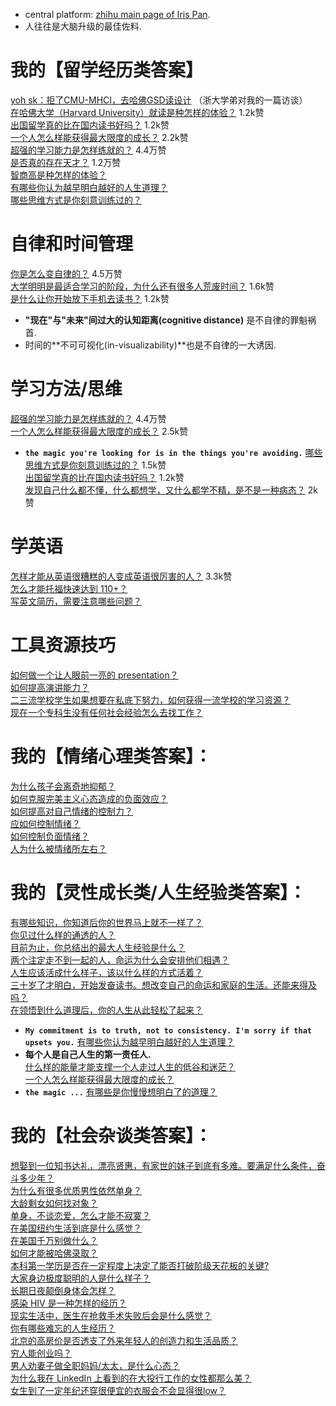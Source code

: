 - central platform: [zhihu main page of Iris Pan](https://zhuanlan.zhihu.com/p/502815862). 
- 人往往是大脑升级的最佳佐料. 

# **我的【留学经历类答案】**  

[yoh sk：拒了CMU-MHCI，去哈佛GSD读设计](https://zhuanlan.zhihu.com/p/39254163) （浙大学弟对我的一篇访谈）  
[在哈佛大学（Harvard University）就读是种怎样的体验？](https://www.zhihu.com/question/24234672/answer/2399363299) 1.2k赞  
[出国留学真的比在国内读书好吗？](https://www.zhihu.com/question/51370731/answer/2347628523) 1.2k赞  
[一个人怎么样能获得最大限度的成长？](https://www.zhihu.com/question/501669474/answer/2333425847) 2.2k赞  
[超强的学习能力是怎样练就的？](https://www.zhihu.com/question/35103080/answer/457627276) 4.4万赞  
[是否真的存在天才？](https://www.zhihu.com/question/34054445/answer/446806457) 1.2万赞  
[智商高是种怎样的体验？](https://www.zhihu.com/question/26225072/answer/454679218)  
[有哪些你认为越早明白越好的人生道理？](https://www.zhihu.com/question/54244634/answer/458087462)  
[哪些思维方式是你刻意训练过的？](https://www.zhihu.com/question/23913984/answer/748002225)

# **自律和时间管理**  

[你是怎么变自律的？](https://www.zhihu.com/question/284206141/answer/598492991) 4.5万赞  
[大学明明是最适合学习的阶段，为什么还有很多人荒废时间？](https://www.zhihu.com/question/436615084/answer/1667197346) 1.6k赞  
[是什么让你开始放下手机去读书？](https://www.zhihu.com/question/303137880/answer/1668832674) 1.2k赞
- **"现在"与"未来"间过大的认知距离(cognitive distance)** 是不自律的罪魁祸首. 
- 时间的**不可可视化(in-visualizability)**也是不自律的一大诱因. 

# **学习方法/思维**  

[超强的学习能力是怎样练就的？](https://www.zhihu.com/question/35103080/answer/457627276) 4.4万赞  
[一个人怎么样能获得最大限度的成长？](https://www.zhihu.com/question/501669474/answer/2333425847) 2.5k赞  
- **`the magic you're looking for is in the things you're avoiding.`** 
[哪些思维方式是你刻意训练过的？](https://www.zhihu.com/question/23913984/answer/748002225) 1.5k赞  
[出国留学真的比在国内读书好吗？](https://www.zhihu.com/question/51370731/answer/2347628523) 1.2k赞  
[发现自己什么都不懂，什么都想学，又什么都学不精，是不是一种病态？](https://www.zhihu.com/question/19778858/answer/135950901) 2k赞  

# **学英语**  

[怎样才能从英语很糟糕的人变成英语很厉害的人？](https://www.zhihu.com/question/22808635/answer/493701285) 3.3k赞  
[怎么才能托福快速达到 110+？](https://www.zhihu.com/question/22990672/answer/143212344)  
[写英文简历，需要注意哪些问题？](https://www.zhihu.com/question/19856083/answer/508128083)  

# **工具资源技巧**

[如何做一个让人眼前一亮的 presentation？](https://www.zhihu.com/question/28639137/answer/510838487)  
[如何提高演讲能力？](https://www.zhihu.com/question/19552509/answer/510838527)  
[二三流学校学生如果想要在私底下努力，如何获得一流学校的学习资源？](https://www.zhihu.com/question/32112519/answer/108481867)  
[现在一个专科生没有任何社会经验怎么去找工作？](https://www.zhihu.com/question/56499950/answer/149257343) 

# **我的**【**情绪心理类答案】**：  

[为什么孩子会离奇地抑郁？](https://www.zhihu.com/question/425754657/answer/1656631967)  
[如何克服完美主义心态造成的负面效应？](https://www.zhihu.com/question/20759341/answer/2412380308)  
[如何提高对自己情绪的控制力？](https://www.zhihu.com/question/21423727/answer/1668848783)  
[应如何控制情绪？](https://www.zhihu.com/question/53299143/answer/1613285776)  
[如何控制负面情绪？](https://www.zhihu.com/question/20082759/answer/469296469)  
[人为什么被情绪所左右？](https://www.zhihu.com/question/20611881/answer/1668860033)

# **我的**【**灵性成长类/人生经验类答案】**：  

[有哪些知识，你知道后你的世界马上就不一样了？](https://www.zhihu.com/question/38632401/answer/1665218711)  
[你见过什么样的通透的人？](https://www.zhihu.com/question/321888782/answer/1622964814)  
[目前为止，你总结出的最大人生经验是什么？](https://www.zhihu.com/question/313830485/answer/2384184979)  
[两个注定走不到一起的人，命运为什么会安排他们相遇？](https://www.zhihu.com/question/356770661/answer/2330959786)  
[人生应该活成什么样子，该以什么样的方式活着？](https://www.zhihu.com/question/290003248/answer/2331519128)  
[三十岁了才明白，开始发奋读书。想改变自己的命运和家庭的生活。还能来得及吗？](https://www.zhihu.com/question/359652140/answer/2333312920)  
[在领悟到什么道理后，你的人生从此轻松了起来？](https://www.zhihu.com/question/467881890/answer/2349118629)  
- **`My commitment is to truth, not to consistency. I'm sorry if that upsets you.`** 
[有哪些你认为越早明白越好的人生道理？](https://www.zhihu.com/question/54244634/answer/458087462)  
- **每个人是自己人生的第一责任人.**  
[什么样的能量才能支撑一个人走过人生的低谷和迷茫？](https://www.zhihu.com/question/29064178/answer/2331304804)  
[一个人怎么样能获得最大限度的成长？](https://www.zhihu.com/question/501669474/answer/2333425847)  
- **`the magic ...`** 
[有哪些是你慢慢想明白了的道理？](https://www.zhihu.com/question/350870631/answer/2427128567)

# **我的【社会杂谈类答案】：**  

[想娶到一位知书达礼，漂亮贤惠，有家世的妹子到底有多难。要满足什么条件，奋斗多少年？](https://www.zhihu.com/question/56448672/answer/149394144)  
[为什么有很多优质男性依然单身？](https://www.zhihu.com/question/52707189/answer/131866307)  
[大龄剩女如何找对象？](https://www.zhihu.com/question/282309317/answer/552439887)  
[单身，不谈恋爱，怎么才能不寂寞？](https://www.zhihu.com/question/22055804/answer/426735671)  
[在美国纽约生活到底是什么感觉？](https://www.zhihu.com/question/29596552/answer/2323866022)  
[在美国千万别做什么？](https://www.zhihu.com/question/266105379/answer/2332630841)  
[如何才能被哈佛录取？](https://www.zhihu.com/question/27903284/answer/1644376088)  
[本科第一学历是否在一定程度上决定了能否打破阶级天花板的关键?](https://www.zhihu.com/question/488112501/answer/2382136925)  
[大家身边极度聪明的人是什么样子？](https://www.zhihu.com/question/26073846/answer/1637165994)  
[长期日夜颠倒身体会怎样？](https://www.zhihu.com/question/50626924/answer/122216417)  
[感染 HIV 是一种怎样的经历？](https://www.zhihu.com/question/24507867/answer/108500253)  
[现实生活中，医生在抢救手术失败后会是什么感觉？](https://www.zhihu.com/question/26598814/answer/155279286)  
[你有哪些难忘的人生经历？](https://www.zhihu.com/question/55446928/answer/2426955409)  
[北京的高房价是否透支了外来年轻人的创造力和生活品质？](https://www.zhihu.com/question/47647183/answer/109517587)  
[穷人能创业吗？](https://www.zhihu.com/question/20861254/answer/92142858)  
[男人劝妻子做全职妈妈/太太，是什么心态？](https://www.zhihu.com/question/38518597/answer/91373790)  
[为什么我在 LinkedIn 上看到的在大投行工作的女性都那么美？](https://www.zhihu.com/question/26376755/answer/2412439772)  
[女生到了一定年纪还穿很便宜的衣服会不会显得很low？](https://www.zhihu.com/question/394314581/answer/2333294881)
